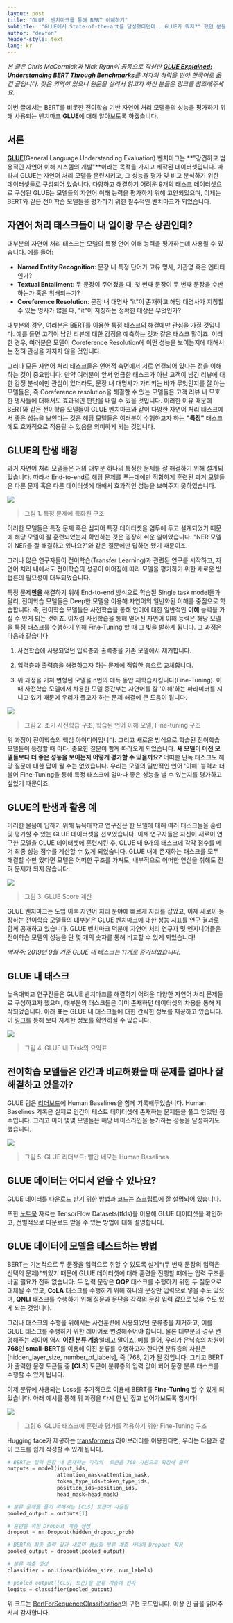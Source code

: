 ```yaml
---
layout: post
title: "GLUE: 벤치마크를 통해 BERT 이해하기"
subtitle: '"GLUE에서 State-of-the-art를 달성했다던데.. GLUE가 뭐지?" 했던 분들을 위한 글'
author: "devfon"
header-style: text
lang: kr
---
```


_본 글은 Chris McCormick과 Nick Ryan이 공동으로 작성한 [**GLUE Explained: Understanding BERT Through Benchmarks**](https://mccormickml.com/2019/11/05/GLUE/)를 저자의 허락을 받아 한국어로 옮긴 글입니다. 잦은 의역이 있으니 원문을 살려서 읽고자 하신 분들은 링크를 참조해주세요._

이번 글에서는 BERT를 비롯한 전이학습 기반 자연어 처리 모델들의 성능을 평가하기 위해 사용되는 벤치마크 **GLUE**에 대해 알아보도록 하겠습니다.


## 서론
**[GLUE](https://arxiv.org/pdf/1804.07461.pdf)**(General Language Understanding Evaluation) 벤치마크는 **"강건하고 범용적인 자연어 이해 시스템의 개발"**이라는 목적을 가지고 제작된 데이터셋입니다. 따라서 GLUE는 자연어 처리 모델을 훈련시키고, 그 성능을 평가 및 비교 분석하기 위한 데이터셋들로 구성되어 있습니다. 다양하고 해결하기 어려운 9개의 태스크 데이터셋으로 구성된 GLUE는 모델들의 자연어 이해 능력을 평가하기 위해 고안되었으며, 이제는 BERT와 같은 전이학습 모델들을 평가하기 위한 필수적인 벤치마크가 되었습니다.


## 자연어 처리 태스크들이 내 일이랑 무슨 상관인데?
대부분의 자연어 처리 태스크는 모델의 특정 언어 이해 능력을 평가하는데 사용될 수 있습니다. 예를 들어:

- **Named Entity Recognition**: 문장 내 특정 단어가 고유 명사, 기관명 혹은 엔티티인가?
- **Textual Entailment**: 두 문장이 주어졌을 때, 첫 번째 문장이 두 번째 문장을 수반하는가 혹은 위배되는가?
- **Coreference Resolution**: 문장 내 대명사 "it"이 존재하고 해당 대명사가 지칭할 수 있는 명사가 많을 때, "it"이 지칭하는 정확한 대상은 무엇인가?

대부분의 경우, 여러분은 BERT를 이용한 특정 태스크의 해결에만 관심을 가질 것입니다. 예를 들면 고객이 남긴 리뷰에 대한 감정을 예측하는 것과 같은 태스크 말이죠. 이러한 경우, 여러분은 모델이 Coreference Resolution에 어떤 성능을 보이는지에 대해서는 전혀 관심을 가지지 않을 것입니다.

그러나 모든 자연어 처리 태스크들은 언어적 측면에서 서로 연결되어 있다는 점을 이해하는 것이 중요합니다. 만약 여러분이 앞서 언급한 태스크가 아닌 고객이 남긴 리뷰에 대한 감정 분석에만 관심이 있더라도, 문장 내 대명사가 가리키는 바가 무엇인지를 잘 아는 모델들은, 즉 Coreference resolution을 해결할 수 있는 모델들은 고객 리뷰 내 모호한 명사들에 대해서도 효과적인 판단을 내릴 수 있을 것입니다. 이러한 이유 때문에 BERT와 같은 전이학습 모델들이 GLUE 벤치마크와 같이 다양한 자연어 처리 태스크에서 좋은 성능을 보인다는 것은 해당 모델들은 여러분이 수행하고자 하는 **"특정"** 태스크에도 효과적으로 적용될 수 있음을 의미하게 되는 것입니다.

## GLUE의 탄생 배경
과거 자연어 처리 모델들은 거의 대부분 하나의 특정한 문제를 잘 해결하기 위해 설계되었습니다. 따라서 End-to-end로 해당 문제를 푸는데에만 적합하게 훈련된 과거 모델들은 다른 문제 혹은 다른 데이터셋에 대해서 효과적인 성능을 보여주지 못하였습니다.

![](/img/in-post/specialized_architecture.png)
> 그림 1. 특정 문제에 특화된 구조

이러한 모델들은 특정 문제 혹은 심지어 특정 데이터셋을 염두에 두고 설계되었기 때문에 해당 모델이 잘 훈련되었는지 확인하는 것은 굉장히 쉬운 일이었습니다. "NER 모델이 NER을 잘 해결하고 있나요?"와 같은 질문에만 답하면 됐기 때문이죠.

그러나 많은 연구자들이 전이학습(Transfer Learning)과 관련된 연구를 시작하고, 자연어 처리 내에서도 전이학습의 성공이 이어짐에 따라 모델을 평가하기 위한 새로운 방법론의 필요성이 대두되었습니다.

특정 문제**만을** 해결하기 위해 End-to-end 방식으로 학습된 Single task model들과 달리, 전이학습 모델들은 Deep한 모델을 이용해 자연어의 일반화된 이해를 중점으로 학습합니다. 즉, 전이학습 모델들은 사전학습을 통해 언어에 대한 일반적인 **이해** 능력을 가질 수 있게 되는 것이죠. 이처럼 사전학습을 통해 얻어진 자연어 이해 능력은 해당 모델을 특정 태스크를 수행하기 위해 Fine-Tuning 할 때 그 빛을 발하게 됩니다. 그 과정은 다음과 같습니다.

1. 사전학습에 사용되었던 입력층과 출력층을 기존 모델에서 제거합니다.

2. 입력층과 출력층을 해결하고자 하는 문제에 적합한 층으로 교체합니다.

3. 위 과정을 거쳐 변형된 모델을 n번의 에폭 동안 재학습시킵니다(Fine-Tuning). 이때 사전학습 모델에서 차용한 모델 중간부는 자연어를 잘 '이해'하는 파라미터를 지니고 있기 때문에 우리가 풀고자 하는 문제 해결에 큰 도움이 됩니다.

![](/img/in-post/architecture_trio_2.png)
> 그림 2. 초기 사전학습 구조, 학습된 언어 이해 모델, Fine-tuning 구조

위 과정이 전이학습의 핵심 아이디어입니다. 그리고 새로운 방식으로 학습된 전이학습 모델들이 등장할 때 마다, 중요한 질문이 함께 따라오게 되었습니다. **새 모델이 이전 모델들보다 더 좋은 성능을 보이는지 어떻게 평가할 수 있을까요?** 어떠한 단독 태스크도 해당 질문에 대한 답이 될 수는 없었습니다. 우리는 모델의 일반적인 언어 '이해' 능력과 더불어 Fine-Tuning을 통해 특정 태스크에 얼마나 좋은 성능을 낼 수 있는지를 평가하고 싶었기 때문이죠.

## GLUE의 탄생과 활용 예
이러한 물음에 답하기 위해 뉴욕대학교 연구진은 한 모델에 대해 여러 태스크들을 훈련 및 평가할 수 있는 GLUE 데이터셋을 선보였습니다. 이제 연구자들은 자신이 새로이 연구한 모델을 GLUE 데이터셋에 훈련시킨 후, GLUE 내 9개의 태스크에 각각 점수를 메겨 최종 성능 점수를 계산할 수 있게 되었습니다. GLUE 내에 존재하는 태스크를 모두 해결할 수만 있다면 모델은 어떠한 구조를 가져도, 내부적으로 어떠한 연산을 취해도 전혀 문제가 되지 않습니다.

![](/img/in-post/final_glue_score.png)
> 그림 3. GLUE Score 계산

GLUE 벤치마크는 도입 이후 자연어 처리 분야에 빠르게 자리를 잡았고, 이제 새로이 등장하는 전이학습 모델들의 대부분은 GLUE 벤치마크에 대한 성능 지표를 연구 결과로 함께 공개하고 있습니다. GLUE 벤치마크 덕분에 자연어 처리 연구자 및 엔지니어들은 전이학습 모델의 성능을 단 몇 개의 숫자를 통해 비교할 수 있게 되었습니다!

_역자주: 2019년 9월 기준 GLUE 내 태스크는 11개로 증가되었습니다._

## GLUE 내 태스크
뉴욕대학교 연구진들은 GLUE 벤치마크를 해결하기 어려운 다양한 자연어 처리 문제들로 구성하고자 했으며, 대부분의 태스크들은 이미 존재하던 데이터셋의 차용을 통해 제작되었습니다. 아래 표는 GLUE 내 태스크들에 대한 간략한 정보를 제공하고 있습니다. 이 [링크](https://docs.google.com/spreadsheets/d/1BrOdjJgky7FfeiwC_VDURZuRPUFUAz_jfczPPT35P00/edit?usp=sharing)를 통해 보다 자세한 정보를 확인하실 수 있습니다.

![](/img/in-post/glue_table_condensed.png)
> 그림 4. GLUE 내 Task의 요약표


## 전이학습 모델들은 인간과 비교해봤을 때 문제를 얼마나 잘 해결하고 있을까?
GLUE 팀은 [리더보드](https://gluebenchmark.com/leaderboard)에 Human Baselines을 함께 기록해두었습니다. Human Baselines 기록은 실제로 인간이 테스트 데이터셋에 존재하는 문제들을 풀고 얻었던 점수입니다. 그리고 이미 몇몇 모델들은 해당 베이스라인을 능가하는 성능을 달성하기도 했습니다. 

![](/img/in-post/glue_leaderboard.png)
> 그림 5. GLUE 리더보드: 빨간 네모는 Human Baselines

## GLUE 데이터는 어디서 얻을 수 있나요?
GLUE 데이터를 다운로드 받기 위한 방법과 코드는 [스크립트](https://gist.github.com/W4ngatang/60c2bdb54d156a41194446737ce03e2e)에 잘 설명되어 있습니다.

또한 [노트북](https://colab.research.google.com/drive/1Qwbw9se6uE1Ib8_sMToTF3lh7qqXVC8B) 자료는 TensorFlow Datasets(tfds)을 이용해 GLUE 데이터셋을 확인하고, 선별적으로 다운로드 받을 수 있는 방법에 대해 설명합니다.

## GLUE 데이터에 모델을 테스트하는 방법
BERT는 기본적으로 두 문장을 입력으로 취할 수 있도록 설계*(두 번째 문장의 입력은 선택의 문제)*되었기 때문에 GLUE 데이터셋에 대해 훈련을 진행할 때에는 입력 구조를 바꿀 필요가 전혀 없습니다: 두 입력 문장은 **QQP** 태스크를 수행하기 위한 두 질문으로 대체될 수 있고, **CoLA** 태스크를 수행하기 위해 하나의 문장만 입력으로 넣을 수도 있으며, **QNLI** 태스크를 수행하기 위해 질문과 문단을 각각의 문장 입력 값으로 넣을 수도 있게 되는 것입니다.

그러나 태스크의 수행을 위해서는 사전훈련에 사용되었던 분류층을 제거하고, 이를 GLUE 태스크를 수행하기 위한 레이어로 변경해주어야 합니다. 물론 대부분의 경우 변경해주는 레이어 역시 **이진 분류 계층**일테고 말이죠. 예를 들어, 우리가 은닉층의 차원이 **768**인 **small-BERT**를 이용해 이진 분류를 수행하고자 한다면 분류층의 차원은 [hidden_layer_size, number_of_labels], 즉 [768, 2]가 될 것입니다. 그리고 BERT가 출력한 문장 토큰들 중 **[CLS]** 토큰이 분류층의 입력 값이 되어 문장 분류 태스크를 수행할 수 있게 됩니다. 

이제 분류에 사용되는 Loss를 추가적으로 이용해 BERT를 **Fine-Tuning** 할 수 있게 되었습니다. 아래 예시를 통해 위 과정을 다시 한 번 짚고 넘어가보도록 합시다!

![](/img/in-post/modified_glue_task.png)
> 그림 6. GLUE 태스크에 훈련과 평가를 적용하기 위한 Fine-Tuning 구조

Hugging face가 제공하는 [transformers](https://github.com/huggingface/transformers) 라이브러리를 이용한다면, 우리는 다음과 같이 코드를 쉽게 작성할 수 있게 됩니다.

```python
# BERT는 입력 문장 내 존재하는 각각의  토큰을 768 차원으로 확장해 출력 
outputs = model(input_ids,
                attention_mask=attention_mask,
                token_type_ids=token_type_ids,
                position_ids=position_ids, 
                head_mask=head_mask)

# 분류 문제를 풀기 위해서는 [CLS] 토큰이 사용됨
pooled_output = outputs[1]

# 훈련을 위한 Dropout 계층 생성
dropout = nn.Dropout(hidden_dropout_prob)

# BERT의 최종 출력 값과 새로이 생성할 분류 계층 사이에 Dropout 적용
pooled_output = dropout(pooled_output)

# 분류 계층 생성
classifier = nn.Linear(hidden_size, num_labels)

# pooled output([CLS] 토큰)을 분류 계층에 전파 
logits = classifier(pooled_output)
```

위 코드는 [BertForSequenceClassification](https://colab.research.google.com/drive/1BGXKbHOLOuVK5-1W-d3bEEdRCrAw_t5H)의 구현 코드입니다. 이상 긴 글을 읽어주셔서 감사합니다.